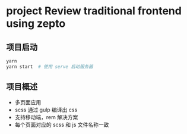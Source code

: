 # project Review traditional frontend using zepto

## 项目启动

```bash
yarn
yarn start  # 使用 serve 启动服务器
```

## 项目概述

* 多页面应用
* scss 通过 gulp 编译出 css
* 支持移动端，rem 解决方案
* 每个页面对应的 scss 和 js 文件名称一致